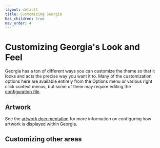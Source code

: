 ```yaml
---
layout: default
title: Customizing Georgia
has_children: true
nav_order: 4
---
```

# Customizing Georgia's Look and Feel

Georgia has a ton of different ways you can customize the theme so that it looks and acts the precise way you want it to. Many of the customization options here are available entirely from the Options menu or various right click context menus, but some of them may require editing the [configuration file](configuration.html).

## Artwork

See the [artwork documentation](artwork.html) for more information on configuring how artwork is displayed within Georgia.

## Customizing other areas
